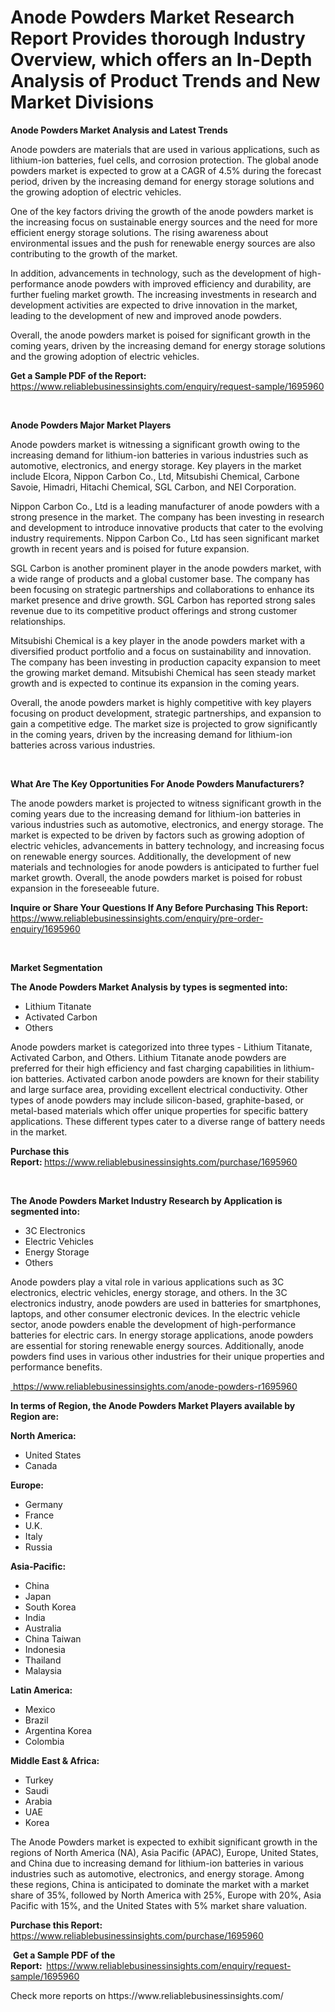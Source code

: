 <p><h1>Anode Powders Market Research Report Provides thorough Industry Overview, which offers an In-Depth Analysis of Product Trends and New Market Divisions</h1></p><p><strong>Anode Powders Market Analysis and Latest Trends</strong></p>
<p><p>Anode powders are materials that are used in various applications, such as lithium-ion batteries, fuel cells, and corrosion protection. The global anode powders market is expected to grow at a CAGR of 4.5% during the forecast period, driven by the increasing demand for energy storage solutions and the growing adoption of electric vehicles.</p><p>One of the key factors driving the growth of the anode powders market is the increasing focus on sustainable energy sources and the need for more efficient energy storage solutions. The rising awareness about environmental issues and the push for renewable energy sources are also contributing to the growth of the market.</p><p>In addition, advancements in technology, such as the development of high-performance anode powders with improved efficiency and durability, are further fueling market growth. The increasing investments in research and development activities are expected to drive innovation in the market, leading to the development of new and improved anode powders.</p><p>Overall, the anode powders market is poised for significant growth in the coming years, driven by the increasing demand for energy storage solutions and the growing adoption of electric vehicles.</p></p>
<p><strong>Get a Sample PDF of the Report:&nbsp;</strong> <a href="https://www.reliablebusinessinsights.com/enquiry/request-sample/1695960">https://www.reliablebusinessinsights.com/enquiry/request-sample/1695960</a></p>
<p>&nbsp;</p>
<p><strong>Anode Powders Major Market Players</strong></p>
<p><p>Anode powders market is witnessing a significant growth owing to the increasing demand for lithium-ion batteries in various industries such as automotive, electronics, and energy storage. Key players in the market include Elcora, Nippon Carbon Co., Ltd, Mitsubishi Chemical, Carbone Savoie, Himadri, Hitachi Chemical, SGL Carbon, and NEI Corporation.</p><p>Nippon Carbon Co., Ltd is a leading manufacturer of anode powders with a strong presence in the market. The company has been investing in research and development to introduce innovative products that cater to the evolving industry requirements. Nippon Carbon Co., Ltd has seen significant market growth in recent years and is poised for future expansion.</p><p>SGL Carbon is another prominent player in the anode powders market, with a wide range of products and a global customer base. The company has been focusing on strategic partnerships and collaborations to enhance its market presence and drive growth. SGL Carbon has reported strong sales revenue due to its competitive product offerings and strong customer relationships.</p><p>Mitsubishi Chemical is a key player in the anode powders market with a diversified product portfolio and a focus on sustainability and innovation. The company has been investing in production capacity expansion to meet the growing market demand. Mitsubishi Chemical has seen steady market growth and is expected to continue its expansion in the coming years.</p><p>Overall, the anode powders market is highly competitive with key players focusing on product development, strategic partnerships, and expansion to gain a competitive edge. The market size is projected to grow significantly in the coming years, driven by the increasing demand for lithium-ion batteries across various industries.</p></p>
<p>&nbsp;</p>
<p><strong>What Are The Key Opportunities For Anode Powders Manufacturers?</strong></p>
<p><p>The anode powders market is projected to witness significant growth in the coming years due to the increasing demand for lithium-ion batteries in various industries such as automotive, electronics, and energy storage. The market is expected to be driven by factors such as growing adoption of electric vehicles, advancements in battery technology, and increasing focus on renewable energy sources. Additionally, the development of new materials and technologies for anode powders is anticipated to further fuel market growth. Overall, the anode powders market is poised for robust expansion in the foreseeable future.</p></p>
<p><strong>Inquire or Share Your Questions If Any Before Purchasing This Report:</strong> <a href="https://www.reliablebusinessinsights.com/enquiry/pre-order-enquiry/1695960">https://www.reliablebusinessinsights.com/enquiry/pre-order-enquiry/1695960</a></p>
<p>&nbsp;</p>
<p><strong>Market Segmentation</strong></p>
<p><strong>The Anode Powders Market Analysis by types is segmented into:</strong></p>
<p><ul><li>Lithium Titanate</li><li>Activated Carbon</li><li>Others</li></ul></p>
<p><p>Anode powders market is categorized into three types - Lithium Titanate, Activated Carbon, and Others. Lithium Titanate anode powders are preferred for their high efficiency and fast charging capabilities in lithium-ion batteries. Activated carbon anode powders are known for their stability and large surface area, providing excellent electrical conductivity. Other types of anode powders may include silicon-based, graphite-based, or metal-based materials which offer unique properties for specific battery applications. These different types cater to a diverse range of battery needs in the market.</p></p>
<p><strong>Purchase this Report:&nbsp;</strong><a href="https://www.reliablebusinessinsights.com/purchase/1695960">https://www.reliablebusinessinsights.com/purchase/1695960</a></p>
<p>&nbsp;</p>
<p><strong>The Anode Powders Market Industry Research by Application is segmented into:</strong></p>
<p><ul><li>3C Electronics</li><li>Electric Vehicles</li><li>Energy Storage</li><li>Others</li></ul></p>
<p><p>Anode powders play a vital role in various applications such as 3C electronics, electric vehicles, energy storage, and others. In the 3C electronics industry, anode powders are used in batteries for smartphones, laptops, and other consumer electronic devices. In the electric vehicle sector, anode powders enable the development of high-performance batteries for electric cars. In energy storage applications, anode powders are essential for storing renewable energy sources. Additionally, anode powders find uses in various other industries for their unique properties and performance benefits.</p></p>
<p><a href="https://www.reliablebusinessinsights.com/anode-powders-r1695960">&nbsp;https://www.reliablebusinessinsights.com/anode-powders-r1695960</a></p>
<p><strong>In terms of Region, the Anode Powders Market Players available by Region are:</strong></p>
<p>
    <p> <strong> North America: </strong>
        <ul>
            <li>United States</li>
            <li>Canada</li>
        </ul>
        </p> 
    <p> <strong> Europe: </strong>
        <ul>
            <li>Germany</li>
            <li>France</li>
            <li>U.K.</li>
            <li>Italy</li>
            <li>Russia</li>
        </ul>
        </p> 
    <p> <strong> Asia-Pacific: </strong>
        <ul>
            <li>China</li>
            <li>Japan</li>
            <li>South Korea</li>
            <li>India</li>
            <li>Australia</li>
            <li>China Taiwan</li>
            <li>Indonesia</li>
            <li>Thailand</li>
            <li>Malaysia</li>
        </ul>
        </p> 
    <p> <strong> Latin America: </strong>
        <ul>
            <li>Mexico</li>
            <li>Brazil</li>
            <li>Argentina Korea</li>
            <li>Colombia</li>
        </ul>
        </p> 
    <p> <strong> Middle East & Africa: </strong>
        <ul>
            <li>Turkey</li>
            <li>Saudi</li>
            <li>Arabia</li>
            <li>UAE</li>
            <li>Korea</li>
        </ul>
    </p>
    </p>
<p><p>The Anode Powders market is expected to exhibit significant growth in the regions of North America (NA), Asia Pacific (APAC), Europe, United States, and China due to increasing demand for lithium-ion batteries in various industries such as automotive, electronics, and energy storage. Among these regions, China is anticipated to dominate the market with a market share of 35%, followed by North America with 25%, Europe with 20%, Asia Pacific with 15%, and the United States with 5% market share valuation.</p></p>
<p><strong>Purchase this Report: </strong><a href="https://www.reliablebusinessinsights.com/purchase/1695960">https://www.reliablebusinessinsights.com/purchase/1695960</a></p>
<p>&nbsp;<strong>Get a Sample PDF of the Report:&nbsp;&nbsp;</strong><a href="https://www.reliablebusinessinsights.com/enquiry/request-sample/1695960">https://www.reliablebusinessinsights.com/enquiry/request-sample/1695960</a></p>
<p><strong></strong></p>
<p>Check more reports on https://www.reliablebusinessinsights.com/</p>